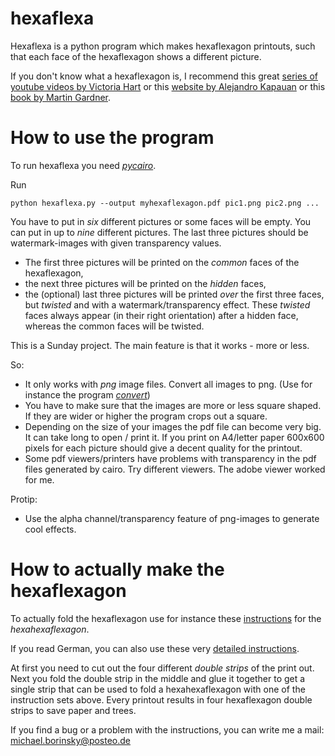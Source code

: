 
hexaflexa
=========

Hexaflexa is a python program which makes hexaflexagon printouts, such that each face of the hexaflexagon shows a different picture. 

If you don't know what a hexaflexagon is, I recommend this great [series of youtube videos by Victoria Hart](//youtu.be/VIVIegSt81k) or this [website by Alejandro Kapauan](http://britton.disted.camosun.bc.ca/hexahexa/hexahexa.html) or this [book by Martin Gardner](http://www.cambridge.org/nl/academic/subjects/mathematics/recreational-mathematics/hexaflexagons-probability-paradoxes-and-tower-hanoi-martin-gardners-first-book-mathematical-puzzles-and-games?format=PB&isbn=9780521735254). 

How to use the program
======================

To run hexaflexa you need [*pycairo*](https://cairographics.org/pycairo/).

Run 

    python hexaflexa.py --output myhexaflexagon.pdf pic1.png pic2.png ...

You have to put in *six* different pictures or some faces will be empty. You can put in up to *nine* different pictures. The last three pictures should be watermark-images with given transparency values. 

-   The first three pictures will be printed on the *common* faces of the hexaflexagon, 
-   the next three pictures will be printed on the *hidden* faces, 
-   the (optional) last three pictures will be printed *over* the first three faces, but *twisted* and with a watermark/transparency effect. These *twisted* faces always appear (in their right orientation) after a hidden face, whereas the common faces will be twisted. 

This is a Sunday project. The main feature is that it works - more or less. 

So:
-   It only works with *png* image files. Convert all images to png. (Use for instance the program [*convert*](https://www.imagemagick.org/script/index.php))
-   You have to make sure that the images are more or less square shaped. If they are wider or higher the program crops out a square. 
-   Depending on the size of your images the pdf file can become very big. It can take long to open / print it. If you print on A4/letter paper 600x600 pixels for each picture should give a decent quality for the printout. 
-   Some pdf viewers/printers have problems with transparency in the pdf files generated by cairo. Try different viewers. The adobe viewer worked for me. 

Protip:
-   Use the alpha channel/transparency feature of png-images to generate cool effects.

How to actually make the hexaflexagon 
=====================================

To actually fold the hexaflexagon use for instance these [instructions](http://britton.disted.camosun.bc.ca/hexahexa/hexahexa.html) for the *hexahexaflexagon*. 

If you read German, you can also use these very [detailed instructions](http://de.wikihow.com/Ein-Hexaflexagon-falten). 

At first you need to cut out the four different *double strips* of the print out. Next you fold the double strip in the middle and glue it together to get a single strip that can be used to fold a hexahexaflexagon with one of the instruction sets above. Every printout results in four hexaflexagon double strips to save paper and trees. 

If you find a bug or a problem with the instructions, you can write me a mail: michael.borinsky@posteo.de
